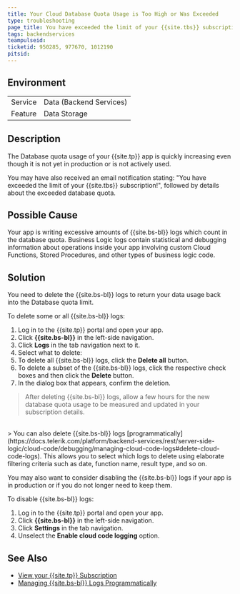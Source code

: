 ```yaml
---
title: Your Cloud Database Quota Usage is Too High or Was Exceeded
type: troubleshooting
page_title: You have exceeded the limit of your {{site.tbs}} subscription!
tags: backendservices
teampulseid:  
ticketid: 950285, 977670, 1012190
pitsid:
---
```


## Environment
<table>
  <tr>
    <td>Service</td>
    <td>Data (Backend Services)</td>
  </tr>
  <tr>
    <td>Feature</td>
    <td>Data Storage</td>
  </tr>
</table>

## Description

The Database quota usage of your {{site.tp}} app is quickly increasing even though it is not yet in production or is not actively used.

You may have also received an email notification stating: "You have exceeded the limit of your {{site.tbs}} subscription!", followed by details about the exceeded database quota.

## Possible Cause

Your app is writing excessive amounts of {{site.bs-bl}} logs which count in the database quota. Business Logic logs contain statistical and debugging information about operations inside your app involving custom Cloud Functions, Stored Procedures, and other types of business logic code.

## Solution

You need to delete the {{site.bs-bl}} logs to return your data usage back into the Database quota limit.

To delete some or all {{site.bs-bl}} logs:

1. Log in to the {{site.tp}} portal and open your app.
2. Click **{{site.bs-bl}}** in the left-side navigation.
3. Click **Logs** in the tab navigation next to it.
4. Select what to delete:
  1. To delete all {{site.bs-bl}} logs, click the **Delete all** button.
  2. To delete a subset of the {{site.bs-bl}} logs, click the respective check boxes and then click the **Delete** button.
5. In the dialog box that appears, confirm the deletion.

> After deleting {{site.bs-bl}} logs, allow a few hours for the new database quota usage to be measured and updated in your subscription details.

</br>
> You can also delete {{site.bs-bl}} logs [programmatically](https://docs.telerik.com/platform/backend-services/rest/server-side-logic/cloud-code/debugging/managing-cloud-code-logs#delete-cloud-code-logs). This allows you to select which logs to delete using elaborate filtering criteria such as date, function name, result type, and so on.

You may also want to consider disabling the {{site.bs-bl}} logs if your app is in production or if you do not longer need to keep them.

To disable {{site.bs-bl}} logs:

1. Log in to the {{site.tp}} portal and open your app.
1. Click **{{site.bs-bl}}** in the left-side navigation.
1. Click **Settings** in the tab navigation.
1. Unselect the **Enable cloud code logging** option.

## See Also

* [View your {{site.tp}} Subscription](https://docs.telerik.com/platform/help/licensing/view-subscription)
* [Managing {{site.bs-bl}} Logs Programmatically](https://docs.telerik.com/platform/backend-services/rest/server-side-logic/cloud-code/debugging/managing-cloud-code-logs)
